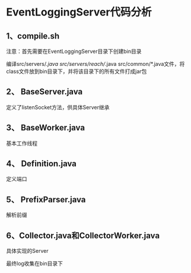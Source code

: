 # EventLoggingServer代码分析
## 1、compile.sh

注意：首先需要在EventLoggingServer目录下创建bin目录

编译src/servers/*.java src/servers/reach/*.java src/common/*.java文件，将class文件放到bin目录下，并将该目录下的所有文件打成jar包

## 2、 BaseServer.java
定义了listenSocket方法，供具体Server继承

## 3、 BaseWorker.java
基本工作线程

## 4、 Definition.java
定义端口

## 5、 PrefixParser.java
解析前缀

## 6、Collector.java和CollectorWorker.java
具体实现的Server

最终log收集在bin目录下
